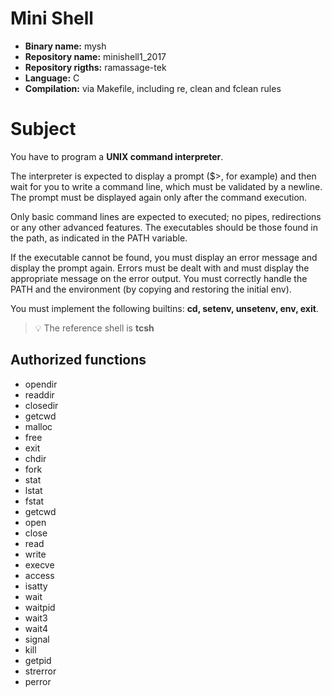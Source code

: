 # Mini Shell

- **Binary name:** mysh
- **Repository name:** minishell1_2017
- **Repository rigths:** ramassage-tek
- **Language:** C
- **Compilation:** via Makefile, including re, clean and fclean rules


# Subject

You have to program a **UNIX command interpreter**.

The interpreter is expected to display a prompt ($>, for example) and then wait for you to write a command line, which
must be validated by a newline.
The prompt must be displayed again only after the command execution.

Only basic command lines are expected to executed; no pipes, redirections or any other advanced features.
The executables should be those found in the path, as indicated in the PATH variable.

If the executable cannot be found, you must display an error message and display the prompt again.
Errors must be dealt with and must display the appropriate message on the error output.
You must correctly handle the PATH and the environment (by copying and restoring the initial env).

You must implement the following builtins: **cd, setenv, unsetenv, env, exit**.

> :bulb: The reference shell is **tcsh**

## Authorized functions

- opendir
- readdir
- closedir
- getcwd
- malloc
- free
- exit
- chdir
- fork
- stat
- lstat
- fstat
- getcwd
- open
- close
- read
- write
- execve
- access
- isatty
- wait
- waitpid
- wait3
- wait4
- signal
- kill
- getpid
- strerror
- perror
